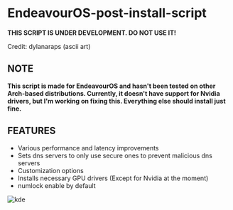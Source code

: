 # EndeavourOS-post-install-script

**THIS SCRIPT IS UNDER DEVELOPMENT. DO NOT USE IT!**

Credit: dylanaraps (ascii art)

## NOTE
**This script is made for EndeavourOS and hasn't been tested on other Arch-based distributions. Currently, it doesn't have support for Nvidia drivers, but I'm working on fixing this. Everything else should install just fine.**

## FEATURES
- Various performance and latency improvements
- Sets dns servers to only use secure ones to prevent malicious dns servers
- Customization options
- Installs necessary GPU drivers (Except for Nvidia at the moment)
- numlock enable by default


![kde](https://github.com/Garry04/EndeavourOS-post-install-script/assets/54540935/a156c3dc-41cb-4df8-8c84-01dcfbc43baa)
